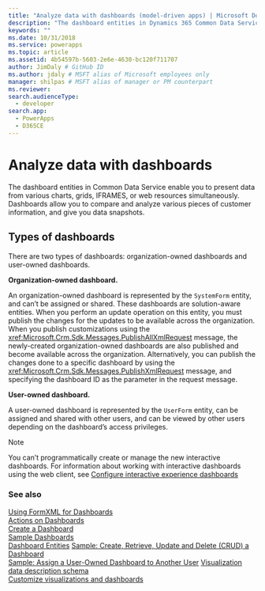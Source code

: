 ```yaml
---
title: "Analyze data with dashboards (model-driven apps) | Microsoft Docs" # Intent and product brand in a unique string of 43-59 chars including spaces"
description: "The dashboard entities in Dynamics 365 Common Data Service enable you to present data from various charts, grids, IFRAMES, or web resources simultaneously. Dashboards allow you to compare and analyze various pieces of customer information, and give you data snapshots." # 115-145 characters including spaces. This abstract displays in the search result."
keywords: ""
ms.date: 10/31/2018
ms.service: powerapps
ms.topic: article
ms.assetid: 4b54597b-5603-2e6e-4630-bc120f711707
author: JimDaly # GitHub ID
ms.author: jdaly # MSFT alias of Microsoft employees only
manager: shilpas # MSFT alias of manager or PM counterpart
ms.reviewer: 
search.audienceType: 
  - developer
search.app: 
  - PowerApps
  - D365CE
---
```


# Analyze data with dashboards

<!-- https://docs.microsoft.com/dynamics365/customer-engagement/developer/customize-dev/analyze-data-with-dashboards -->

The dashboard entities in Common Data Service enable you to present data 
from various charts, grids, IFRAMES, or web resources simultaneously. Dashboards allow you to compare and analyze various pieces of customer information, and give you data snapshots.  
  
## Types of dashboards  
There are two types of dashboards: organization-owned dashboards and user-owned dashboards.  
  
**Organization-owned dashboard.**

An organization-owned dashboard is represented by the `SystemForm` entity, and can’t be assigned or shared. 
These dashboards are solution-aware entities. 
When you perform an update operation on this entity, you must publish the changes for the updates to be available across the organization. 
When you publish customizations using the <xref:Microsoft.Crm.Sdk.Messages.PublishAllXmlRequest> message, the newly-created organization-owned dashboards are also published and become available across the organization. 
Alternatively, you can publish the changes done to a specific dashboard by using the <xref:Microsoft.Crm.Sdk.Messages.PublishXmlRequest> message, and specifying the dashboard ID as the parameter in the request message.  
  
**User-owned dashboard.**

A user-owned dashboard is represented by the `UserForm` entity, can be assigned and shared with other users, and can be viewed by other users depending on the dashboard’s access privileges.  
  
> [!NOTE]
> You can’t programmatically create or manage the new interactive dashboards. 
> For information about working with interactive dashboards using the web client, see [Configure interactive experience dashboards](../../maker/model-driven-apps/configure-interactive-experience-dashboards.md) 
  
### See also  
 [Using FormXML for Dashboards](understand-dashboards-dashboard-components-formxml.md)   
 [Actions on Dashboards](actions-dashboards.md)   
 [Create a Dashboard](create-dashboard.md)   
 [Sample Dashboards](sample-dashboards.md)   
 [Dashboard Entities](/dynamics365/customer-engagement/developer/customize-dev/dashboard-entities)   <!-- TODO: Need to find the topic in powerapps repo to link-->
 [Sample: Create, Retrieve, Update and Delete (CRUD) a Dashboard](/dynamics365/customer-engagement/developer/customize-dev/sample-create-retrieve-update-delete-dashboard) <!-- TODO: Need to find the topic in powerapps repo to link-->  
 [Sample: Assign a User-Owned Dashboard to Another User](/dynamics365/customer-engagement/developer/customize-dev/sample-assign-user-owned-dashboard-another-user)  <!-- TODO: Need to find the topic in powerapps repo to link--> 
 [Visualization data description schema](visualization-data-description-schema.md)     
 [Customize visualizations and dashboards](customize-visualizations-dashboards.md)
